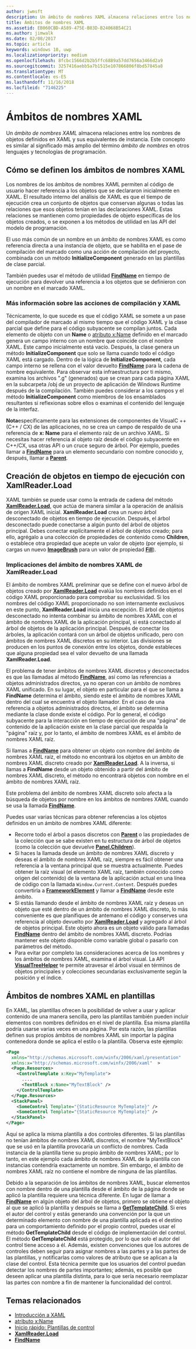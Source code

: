 ```yaml
---
author: jwmsft
description: Un ámbito de nombres XAML almacena relaciones entre los nombres de objetos definidos en XAML y sus equivalentes de instancia. Este concepto es similar al significado más amplio del término ámbito de nombres en otros lenguajes y tecnologías de programación.
title: Ámbitos de nombres XAML
ms.assetid: EB060CBD-A589-475E-B83D-B24068B54C21
ms.author: jimwalk
ms.date: 02/08/2017
ms.topic: article
keywords: windows 10, uwp
ms.localizationpriority: medium
ms.openlocfilehash: 8fcbc1566d2b2b5ffc6889a57dd7656a3466d2a9
ms.sourcegitcommit: 3257416aebb5a7b1515e107866806f8bd57845a8
ms.translationtype: MT
ms.contentlocale: es-ES
ms.lasthandoff: 11/16/2018
ms.locfileid: "7146225"
---
```

# <a name="xaml-namescopes"></a>Ámbitos de nombres XAML


Un *ámbito de nombres XAML* almacena relaciones entre los nombres de objetos definidos en XAML y sus equivalentes de instancia. Este concepto es similar al significado más amplio del término *ámbito de nombres* en otros lenguajes y tecnologías de programación.

## <a name="how-xaml-namescopes-are-defined"></a>Cómo se definen los ámbitos de nombres XAML

Los nombres de los ámbitos de nombres XAML permiten al código de usuario hacer referencia a los objetos que se declararon inicialmente en XAML. El resultado interno del análisis de XAML es que el tiempo de ejecución crea un conjunto de objetos que conservan algunas o todas las relaciones que esos objetos tenían en las declaraciones XAML. Estas relaciones se mantienen como propiedades de objeto específicas de los objetos creados, o se exponen a los métodos de utilidad en las API del modelo de programación.

El uso más común de un nombre en un ámbito de nombres XAML es como referencia directa a una instancia de objeto, que se habilita en el pase de compilación del marcado como una acción de compilación del proyecto, combinada con un método **InitializeComponent** generado en las plantillas de clase parcial.

También puedes usar el método de utilidad [**FindName**](https://msdn.microsoft.com/library/windows/apps/br208715) en tiempo de ejecución para devolver una referencia a los objetos que se definieron con un nombre en el marcado XAML.

### <a name="more-about-build-actions-and-xaml"></a>Más información sobre las acciones de compilación y XAML

Técnicamente, lo que sucede es que el código XAML se somete a un pase del compilador de marcado al mismo tiempo que el código XAML y la clase parcial que define para el código subyacente se compilan juntos. Cada elemento de objeto con un **Name** o [atributo x:Name](x-name-attribute.md) definido en el marcado genera un campo interno con un nombre que coincide con el nombre XAML. Este campo inicialmente está vacío. Después, la clase genera un método **InitializeComponent** que solo se llama cuando todo el código XAML está cargado. Dentro de la lógica de **InitializeComponent**, cada campo interno se rellena con el valor devuelto [**FindName**](https://msdn.microsoft.com/library/windows/apps/br208715) para la cadena de nombre equivalente. Para observar esta infraestructura por ti mismo, examina los archivos ".g" (generados) que se crean para cada página XAML en la subcarpeta /obj de un proyecto de aplicación de Windows Runtime después de la compilación. También puedes considerar a los campos y el método **InitializeComponent** como miembros de los ensamblados resultantes si reflexionas sobre ellos o examinas el contenido del lenguaje de la interfaz.

**Nota**específicamente para las extensiones de componentes de VisualC ++ (C++ / CX) de las aplicaciones, no se crea un campo de respaldo de una referencia de **x: Name** para el elemento raíz de un archivo XAML. Si necesitas hacer referencia al objeto raíz desde el código subyacente en C++/CX, usa otras API o un cruce seguro de árbol. Por ejemplo, puedes llamar a [**FindName**](https://msdn.microsoft.com/library/windows/apps/br208715) para un elemento secundario con nombre conocido y, después, llamar a [**Parent**](https://msdn.microsoft.com/library/windows/apps/br208739).

## <a name="creating-objects-at-run-time-with-xamlreaderload"></a>Creación de objetos en tiempo de ejecución con XamlReader.Load

XAML también se puede usar como la entrada de cadena del método [**XamlReader.Load**](https://msdn.microsoft.com/library/windows/apps/br228048), que actúa de manera similar a la operación de análisis de origen XAML inicial. **XamlReader.Load** crea un nuevo árbol desconectado de objetos en tiempo de ejecución. Después, el árbol desconectado puede conectarse a algún punto del árbol de objetos principal. Debes conectar explícitamente el árbol de objetos creado; para ello, agrégalo a una colección de propiedades de contenido como **Children**, o establece otra propiedad que acepte un valor de objeto (por ejemplo, si cargas un nuevo [**ImageBrush**](https://msdn.microsoft.com/library/windows/apps/br210101) para un valor de propiedad [**Fill**](/uwp/api/Windows.UI.Xaml.Shapes.Shape.Fill)).

### <a name="xaml-namescope-implications-of-xamlreaderload"></a>Implicaciones del ámbito de nombres XAML de XamlReader.Load 

El ámbito de nombres XAML preliminar que se define con el nuevo árbol de objetos creado por [**XamlReader.Load**](https://msdn.microsoft.com/library/windows/apps/br228048) evalúa los nombres definidos en el código XAML proporcionado para comprobar su exclusividad. Si los nombres del código XAML proporcionado no son internamente exclusivos en este punto, **XamlReader.Load** inicia una excepción. El árbol de objetos desconectado no intenta combinar su ámbito de nombres XAML con el ámbito de nombres XAML de la aplicación principal, si está conectado al árbol de objetos de la aplicación principal. Después de conectar los árboles, la aplicación contará con un árbol de objetos unificado, pero con ámbitos de nombres XAML discretos en su interior. Las divisiones se producen en los puntos de conexión entre los objetos, donde estableces que alguna propiedad sea el valor devuelto de una llamada **XamlReader.Load**.

El problema de tener ámbitos de nombres XAML discretos y desconectados es que las llamadas al método [**FindName**](https://msdn.microsoft.com/library/windows/apps/br208715), así como las referencias a objetos administrados directos, ya no operan con un ámbito de nombres XAML unificado. En su lugar, el objeto en particular para el que se llama a **FindName** determina el ámbito, siendo este el ámbito de nombres XAML dentro del cual se encuentra el objeto llamador. En el caso de una referencia a objetos administrados directos, el ámbito se determina mediante la clase donde existe el código. Por lo general, el código subyacente para la interacción en tiempo de ejecución de una "página" de contenido de la aplicación existe en la clase parcial que respalda la "página" raíz y, por lo tanto, el ámbito de nombres XAML es el ámbito de nombres XAML raíz.

Si llamas a [**FindName**](https://msdn.microsoft.com/library/windows/apps/br208715) para obtener un objeto con nombre del ámbito de nombres XAML raíz, el método no encontrará los objetos en un ámbito de nombres XAML discreto creado por [**XamlReader.Load**](https://msdn.microsoft.com/library/windows/apps/br228048). A la inversa, si llamas a **FindName** desde un objeto obtenido a partir del ámbito de nombres XAML discreto, el método no encontrará objetos con nombre en el ámbito de nombres XAML raíz.

Este problema del ámbito de nombres XAML discreto solo afecta a la búsqueda de objetos por nombre en los ámbitos de nombres XAML cuando se usa la llamada [**FindName**](https://msdn.microsoft.com/library/windows/apps/br208715).

Puedes usar varias técnicas para obtener referencias a los objetos definidos en un ámbito de nombres XAML diferente:

-   Recorre todo el árbol a pasos discretos con [**Parent**](https://msdn.microsoft.com/library/windows/apps/br208739) o las propiedades de la colección que se sabe existen en tu estructura de árbol de objetos (como la colección que devuelve [**Panel.Children**](https://msdn.microsoft.com/library/windows/apps/br227514)).
-   Si haces la llamada desde un ámbito de nombres XAML discreto y deseas el ámbito de nombres XAML raíz, siempre es fácil obtener una referencia a la ventana principal que se muestra actualmente. Puedes obtener la raíz visual (el elemento XAML raíz, también conocido como origen del contenido) de la ventana de la aplicación actual en una línea de código con la llamada `Window.Current.Content`. Después puedes convertirla a [**FrameworkElement**](https://msdn.microsoft.com/library/windows/apps/br208706) y llamar a [**FindName**](https://msdn.microsoft.com/library/windows/apps/br208715) desde este ámbito.
-   Si estás llamando desde el ámbito de nombres XAML raíz y deseas un objeto que esté dentro de un ámbito de nombres XAML discreto, lo más conveniente es que planifiques de antemano el código y conserves una referencia al objeto devuelto por [**XamlReader.Load**](https://msdn.microsoft.com/library/windows/apps/br228048) y agregado al árbol de objetos principal. Este objeto ahora es un objeto válido para llamadas [**FindName**](https://msdn.microsoft.com/library/windows/apps/br208715) dentro del ámbito de nombres XAML discreto. Podrías mantener este objeto disponible como variable global o pasarlo con parámetros del método.
-   Para evitar por completo las consideraciones acerca de los nombres y los ámbitos de nombres XAML, examina el árbol visual. La API [**VisualTreeHelper**](https://msdn.microsoft.com/library/windows/apps/br243038) te permite atravesar el árbol visual en términos de objetos principales y colecciones secundarias exclusivamente según la posición y el índice.

## <a name="xaml-namescopes-in-templates"></a>Ámbitos de nombres XAML en plantillas

En XAML, las plantillas ofrecen la posibilidad de volver a usar y aplicar contenido de una manera sencilla, pero las plantillas también pueden incluir elementos con nombres definidos en el nivel de plantilla.  Esa misma plantilla podría usarse varias veces en una página. Por esta razón, las plantillas definen sus propios ámbitos de nombres XAML sin importar la página contenedora donde se aplica el estilo o la plantilla. Observa este ejemplo:

```xml
<Page
  xmlns="http://schemas.microsoft.com/winfx/2006/xaml/presentation" 
  xmlns:x="http://schemas.microsoft.com/winfx/2006/xaml"  >
  <Page.Resources>
    <ControlTemplate x:Key="MyTemplate">
      ....
      <TextBlock x:Name="MyTextBlock" />
    </ControlTemplate>
  </Page.Resources>
  <StackPanel>
    <SomeControl Template="{StaticResource MyTemplate}" />
    <SomeControl Template="{StaticResource MyTemplate}" />
  </StackPanel>
</Page>
```

Aquí se aplica la misma plantilla a dos controles diferentes. Si las plantillas no tenían ámbitos de nombres XAML discretos, el nombre "MyTextBlock" que se usó en la plantilla provocaría un conflicto de nombres. Cada instancia de la plantilla tiene su propio ámbito de nombres XAML; por lo tanto, en este ejemplo cada ámbito de nombres XAML de la plantilla con instancias contendría exactamente un nombre. Sin embargo, el ámbito de nombres XAML raíz no contiene el nombre de ninguna de las plantillas.

Debido a la separación de los ámbitos de nombres XAML, buscar elementos con nombre dentro de una plantilla desde el ámbito de la página donde se aplicó la plantilla requiere una técnica diferente. En lugar de llamar a [**FindName**](https://msdn.microsoft.com/library/windows/apps/br208715) en algún objeto del árbol de objetos, primero se obtiene el objeto al que se aplicó la plantilla y después se llama a [**GetTemplateChild**](https://msdn.microsoft.com/library/windows/apps/br209416). Si eres el autor del control y estás generando una convención por la que un determinado elemento con nombre de una plantilla aplicada es el destino para un comportamiento definido por el propio control, puedes usar el método **GetTemplateChild** desde el código de implementación del control. El método **GetTemplateChild** está protegido, por lo que solo el autor del control tiene acceso a él. Además, existen convenciones que los autores de controles deben seguir para asignar nombres a las partes y a las partes de las plantillas, y notificarlas como valores de atributo que se aplican a la clase del control. Esta técnica permite que los usuarios del control puedan detectar los nombres de partes importantes; además, es posible que deseen aplicar una plantilla distinta, para lo que sería necesario reemplazar las partes con nombre a fin de mantener la funcionalidad del control.

## <a name="related-topics"></a>Temas relacionados

* [Introducción a XAML](xaml-overview.md)
* [atributo x:Name](x-name-attribute.md)
* [Inicio rápido: Plantillas de control](https://msdn.microsoft.com/library/windows/apps/xaml/hh465374)
* [**XamlReader.Load**](https://msdn.microsoft.com/library/windows/apps/br228048)
* [**FindName**](https://msdn.microsoft.com/library/windows/apps/br208715)
 

